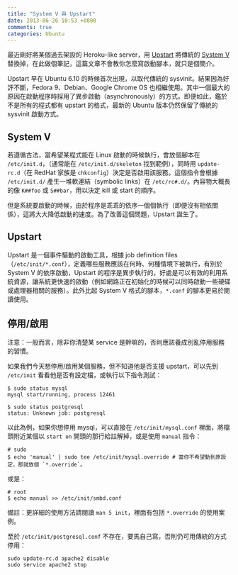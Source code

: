 ```yaml
---
title: "System V 與 Upstart"
date: 2013-06-26 10:53 +0800
comments: true
categories: Ubuntu
---
```

[Upstart]: http://upstart.ubuntu.com
[System V]: https://en.wikipedia.org/wiki/UNIX_System_V

最近剛好將某個過去架設的 Heroku-like server，用 [Upstart] 將傳統的 [System V] 替換掉，在此做個筆記，這篇文章不會教你怎麼寫啟動腳本，就只是個簡介。

Upstart 早在 Ubuntu 6.10 的時候首次出現，以取代傳統的 sysvinit。結果因為好評不斷，Fedora 9、Debian、Google Chrome OS 也相繼使用。其中一個最大的原因在啟動程序時採用了異步啟動（asynchronously）的方式。即便如此，鑑於不是所有的程式都有 upstart 的格式，最新的 Ubuntu 版本仍然保留了傳統的 sysvinit 啟動方式。

## System V

若遵循古法，當希望某程式能在 Linux 啟動的時候執行，會放個腳本在 `/etc/init.d`，（通常能在 `/etc/init.d/skeleton` 找到範例），同時用 `update-rc.d`（在 RedHat 家族是  `chkconfig`）決定是否啟用該服務。這個指令會根據 `/etc/init.d/` 產生一堆軟連結（symbolic links）在 `/etc/rc#.d/`。內容物大概長的像 `K##foo` 或 `S##bar`，用以決定 kill 或 start 的順序。

但是系統要啟動的時候，由於程序是乖乖的依序一個個執行（即便沒有相依關係），這將大大降低啟動的速度。為了改善這個問題，Upstart 誕生了。

## Upstart

Upstart 是一個事件驅動的啟動工具，根據 job definition files（`/etc/init/*.conf`），定義哪些服務應該在何時、何種情境下被執行，有別於 System V 的依序啟動，Upstart 的程序是異步執行的，好處是可以有效的利用系統資源，讓系統更快速的啟動（例如網路正在初始化的時候可以同時啟動一些硬碟或處理器相關的服務）。此外比起 System V 格式的腳本，`*.conf` 的腳本更易於閱讀使用。


## 停用/啟用

注意：一般而言，除非你清楚某 service 是幹嘛的，否則應該養成別亂停用服務的習慣。

如果我們今天想停用/啟用某個服務，但不知道他是否支援 upstart，可以先到 `/etc/init` 看看他是否有設定檔，或執行以下指令測試：

    $ sudo status mysql
    mysql start/running, process 12461

<!---->

    $ sudo status postgresql
    status: Unknown job: postgresql

以此為例，如果你想停用 mysql，可以直接在 `/etc/init/mysql.conf` 裡面，將檔頭附近某個以 `start on` 開頭的那行給註解掉，或是使用 `manual` 指令：

    # sudo
    $ echo 'manual' | sudo tee /etc/init/mysql.override # 當你不希望動到原設定，那就放個 `*.override`。

或是：

    # root
    $ echo manual >> /etc/init/smbd.conf

備註：更詳細的使用方法請閱讀 `man 5 init`，裡面有包括 `*.override` 的使用案例。

至於 `/etc/init/postgresql.conf` 不存在，要馬自己寫，否則仍可用傳統的方式停用：

    sudo update-rc.d apache2 disable
    sudo service apache2 stop
